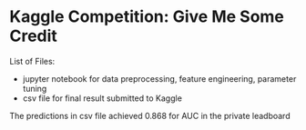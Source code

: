 # Kaggle Competition: Give Me Some Credit

List of Files:

  * jupyter notebook for data preprocessing, feature engineering, parameter tuning
  * csv file for final result submitted to Kaggle

The predictions in csv file achieved 0.868 for AUC in the private leadboard
